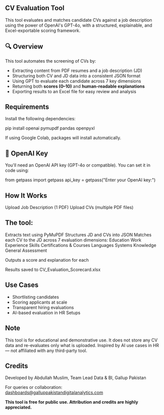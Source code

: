 
## CV Evaluation Tool 

This tool evaluates and matches candidate CVs against a job description using the power of OpenAI's GPT-4o, with a structured, explainable, and Excel-exportable scoring framework.


## 🔍 Overview

This tool automates the screening of CVs by:
- Extracting content from PDF resumes and a job description (JD)
- Structuring both CV and JD data into a consistent JSON format
- Using GPT to evaluate each candidate across 7 key dimensions
- Returning both **scores (0–10)** and **human-readable explanations**
- Exporting results to an Excel file for easy review and analysis

## Requirements

Install the following dependencies:

pip install openai pymupdf pandas openpyxl

If using Google Colab, packages will install automatically.

## 🔐 OpenAI Key
You'll need an OpenAI API key (GPT-4o or compatible).
You can set it in code using:

from getpass import getpass
api_key = getpass("Enter your OpenAI key:")

## How It Works
Upload Job Description (1 PDF)
Upload CVs (multiple PDF files)

## The tool:
Extracts text using PyMuPDF
Structures JD and CVs into JSON
Matches each CV to the JD across 7 evaluation dimensions:
Education
Work Experience
Skills
Certifications & Courses
Languages
Systems Knowledge
General Assessment

Outputs a score and explanation for each

Results saved to CV_Evaluation_Scorecard.xlsx

## Use Cases
- Shortlisting candidates
- Scoring applicants at scale
- Transparent hiring evaluations
- AI-based evaluation in HR Setups

## Note
This tool is for educational and demonstrative use.
It does not store any CV data and re-evaluates only what is uploaded.
Inspired by AI use cases in HR — not affiliated with any third-party tool.

## Credits
Developed by Abdullah Muslim, Team Lead Data & BI, Gallup Pakistan

For queries or collaboration:
dashboards@galluppakistandigitalanalytics.com

**This tool is free for public use. Attribution and credits are highly appreciated.**
